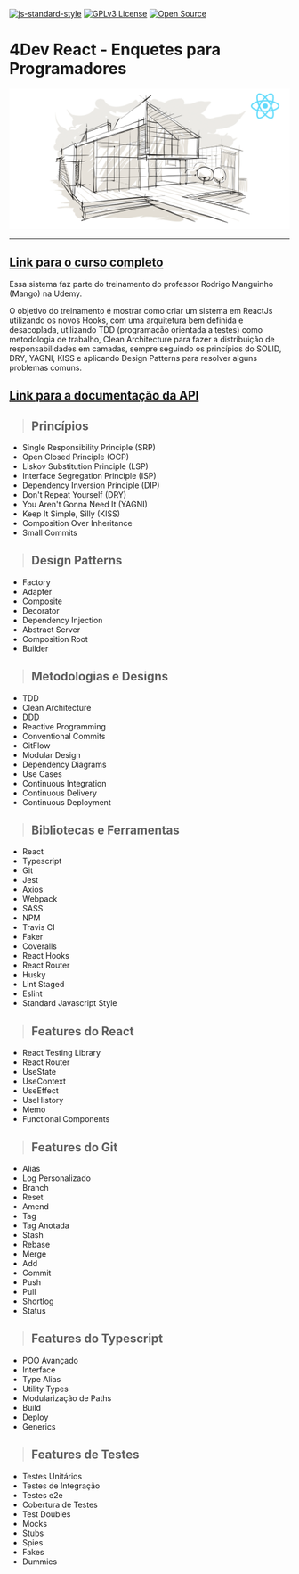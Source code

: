 [![js-standard-style](https://img.shields.io/badge/code%20style-standard-brightgreen.svg)](http://standardjs.com)
[![GPLv3 License](https://img.shields.io/badge/License-GPL%20v3-yellow.svg)](https://opensource.org/licenses/)
[![Open Source](https://badges.frapsoft.com/os/v1/open-source.svg?v=103)](https://opensource.org/)

# **4Dev React - Enquetes para Programadores**

[![alt text](./public/img/course-logo.png "Link para o treinamento")](https://www.udemy.com/course/)

---

## [**Link para o curso completo**](https://www.udemy.com/course/)

Essa sistema faz parte do treinamento do professor Rodrigo Manguinho (Mango) na Udemy.

O objetivo do treinamento é mostrar como criar um sistema em ReactJs utilizando os novos Hooks, com uma arquitetura bem definida e desacoplada, utilizando TDD (programação orientada a testes) como metodologia de trabalho, Clean Architecture para fazer a distribuição de responsabilidades em camadas, sempre seguindo os princípios do SOLID, DRY, YAGNI, KISS e aplicando Design Patterns para resolver alguns problemas comuns.

## [**Link para a documentação da API**](http://fordevs.herokuapp.com/api-docs)

> ## Princípios

* Single Responsibility Principle (SRP)
* Open Closed Principle (OCP)
* Liskov Substitution Principle (LSP)
* Interface Segregation Principle (ISP)
* Dependency Inversion Principle (DIP)
* Don't Repeat Yourself (DRY)
* You Aren't Gonna Need It (YAGNI)
* Keep It Simple, Silly (KISS)
* Composition Over Inheritance
* Small Commits

> ## Design Patterns

* Factory
* Adapter
* Composite
* Decorator
* Dependency Injection
* Abstract Server
* Composition Root
* Builder

> ## Metodologias e Designs

* TDD
* Clean Architecture
* DDD
* Reactive Programming
* Conventional Commits
* GitFlow
* Modular Design
* Dependency Diagrams
* Use Cases
* Continuous Integration
* Continuous Delivery
* Continuous Deployment

> ## Bibliotecas e Ferramentas

* React
* Typescript
* Git
* Jest
* Axios
* Webpack
* SASS
* NPM
* Travis CI
* Faker
* Coveralls
* React Hooks
* React Router
* Husky
* Lint Staged
* Eslint
* Standard Javascript Style

> ## Features do React

* React Testing Library
* React Router
* UseState
* UseContext
* UseEffect
* UseHistory
* Memo
* Functional Components

> ## Features do Git

* Alias
* Log Personalizado
* Branch
* Reset
* Amend
* Tag
* Tag Anotada
* Stash
* Rebase
* Merge
* Add
* Commit
* Push
* Pull
* Shortlog
* Status

> ## Features do Typescript

* POO Avançado
* Interface
* Type Alias
* Utility Types
* Modularização de Paths
* Build
* Deploy
* Generics

> ## Features de Testes

* Testes Unitários
* Testes de Integração
* Testes e2e
* Cobertura de Testes
* Test Doubles
* Mocks
* Stubs
* Spies
* Fakes
* Dummies